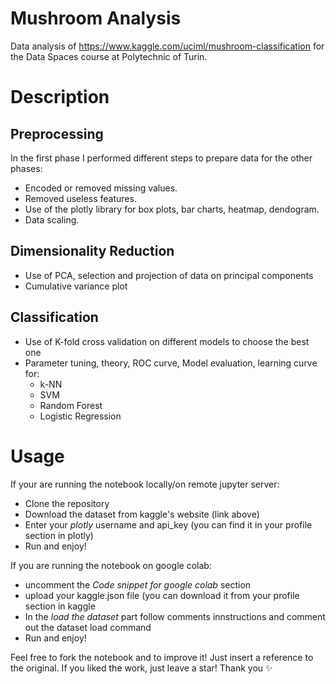 # Mushroom Analysis
Data analysis of https://www.kaggle.com/uciml/mushroom-classification for the Data Spaces course at
Polytechnic of Turin.

# Description

## Preprocessing
In the first phase I performed different steps to prepare data for the other phases:

  - Encoded or removed missing values.
  - Removed useless features.
  - Use of the plotly library for box plots, bar charts, heatmap, dendogram.
  - Data scaling.

## Dimensionality Reduction

  - Use of PCA, selection and projection of data on principal components
  - Cumulative variance plot
  
## Classification

  - Use of K-fold cross validation on different models to choose the best one
  - Parameter tuning, theory, ROC curve, Model evaluation, learning curve for:
    - k-NN 
    - SVM 
    - Random Forest 
    - Logistic Regression

# Usage
  
If your are running the notebook locally/on remote jupyter server:

  - Clone the repository
  - Download the dataset from kaggle's website (link above)
  - Enter your *plotly* username and api_key (you can find it in your profile section in plotly)
  - Run and enjoy!
  
If you are running the notebook on google colab:

  - uncomment the *Code snippet for google colab* section
  - upload your kaggle.json file (you can download it from your profile section in kaggle
  - In the *load the dataset* part follow comments innstructions and comment out the dataset load command
  - Run and enjoy!


Feel free to fork the notebook and to improve it! Just insert a reference to the original.
If you liked the work, just leave a star! Thank you :sparkles:
